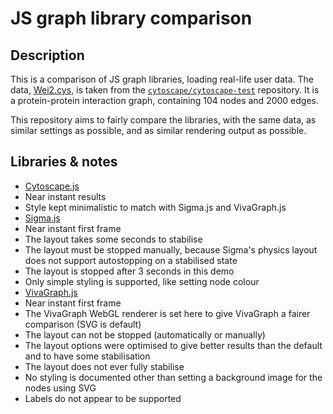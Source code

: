 # JS graph library comparison

## Description

This is a comparison of JS graph libraries, loading real-life user data.  The data, [Wei2.cys](https://github.com/cytoscape/cytoscape-tests/blob/master/docs/Session-Files/Wei-Zhang/Wei_2.cys), is taken from the [`cytoscape/cytoscape-test`](https://github.com/cytoscape/cytoscape-tests) repository.  It is a protein-protein interaction graph, containing 104 nodes and 2000 edges.

This repository aims to fairly compare the libraries, with the same data, as similar settings as possible, and as similar rendering output as possible.

## Libraries & notes

- [Cytoscape.js](http://cytoscape.github.io/js-graph-lib-comparison/cytoscape)
 - Near instant results
 - Style kept minimalistic to match with Sigma.js and VivaGraph.js
- [Sigma.js](http://cytoscape.github.io/js-graph-lib-comparison/sigma)
 - Near instant first frame
 - The layout takes some seconds to stabilise
 - The layout must be stopped manually, because Sigma's physics layout does not support autostopping on a stabilised state
 - The layout is stopped after 3 seconds in this demo
 - Only simple styling is supported, like setting node colour
- [VivaGraph.js](http://cytoscape.github.io/js-graph-lib-comparison/vivagraph)
 - Near instant first frame
 - The VivaGraph WebGL renderer is set here to give VivaGraph a fairer comparison (SVG is default)
 - The layout can not be stopped (automatically or manually)
 - The layout options were optimised to give better results than the default and to have some stabilisation
 - The layout does not ever fully stabilise
 - No styling is documented other than setting a background image for the nodes using SVG
 - Labels do not appear to be supported
